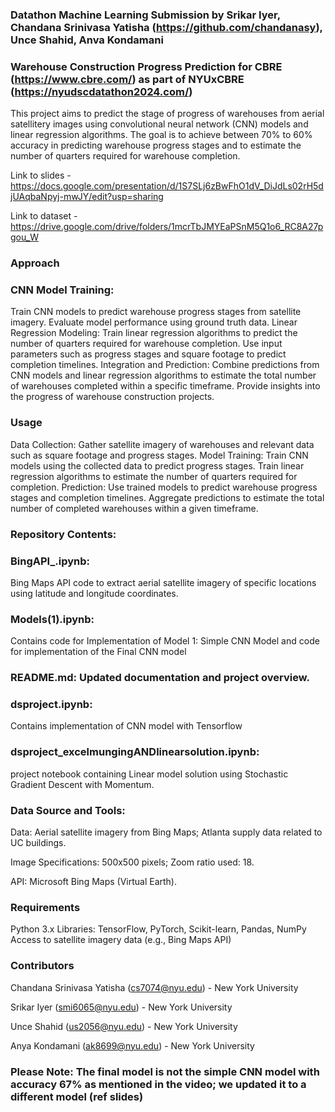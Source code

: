 ### Datathon Machine Learning Submission by Srikar Iyer, Chandana Srinivasa Yatisha (https://github.com/chandanasy), Unce Shahid, Anva Kondamani


### Warehouse Construction Progress Prediction for CBRE (https://www.cbre.com/) as part of NYUxCBRE (https://nyudscdatathon2024.com/)
This project aims to predict the stage of progress of warehouses from aerial satellitery images using convolutional neural network (CNN) models and linear regression algorithms. The goal is to achieve between 70% to 60% accuracy in predicting warehouse progress stages and to estimate the number of quarters required for warehouse completion.

Link to slides - https://docs.google.com/presentation/d/1S7SLj6zBwFhO1dV_DiJdLs02rH5djUAqbaNpyj-mwJY/edit?usp=sharing

Link to dataset - https://drive.google.com/drive/folders/1mcrTbJMYEaPSnM5Q1o6_RC8A27pgou_W

### Approach
### CNN Model Training:
Train CNN models to predict warehouse progress stages from satellite imagery.
Evaluate model performance using ground truth data.
Linear Regression Modeling:
Train linear regression algorithms to predict the number of quarters required for warehouse completion.
Use input parameters such as progress stages and square footage to predict completion timelines.
Integration and Prediction:
Combine predictions from CNN models and linear regression algorithms to estimate the total number of warehouses completed within a specific timeframe.
Provide insights into the progress of warehouse construction projects.

### Usage
Data Collection:
Gather satellite imagery of warehouses and relevant data such as square footage and progress stages.
Model Training:
Train CNN models using the collected data to predict progress stages.
Train linear regression algorithms to estimate the number of quarters required for completion.
Prediction:
Use trained models to predict warehouse progress stages and completion timelines.
Aggregate predictions to estimate the total number of completed warehouses within a given timeframe.

### Repository Contents:

### BingAPI_.ipynb: 

Bing Maps API code to extract aerial satellite imagery of specific locations using latitude and longitude coordinates.
### Models(1).ipynb:
Contains code for Implementation of Model 1: Simple CNN Model
and 
code for implementation of the Final CNN model

### README.md: Updated documentation and project overview.

### dsproject.ipynb: 

Contains implementation of CNN model with Tensorflow
### dsproject_excelmungingANDlinearsolution.ipynb: 

project notebook containing Linear model solution using Stochastic Gradient Descent with Momentum.

### Data Source and Tools:

Data: Aerial satellite imagery from Bing Maps; Atlanta supply data related to UC buildings.

Image Specifications: 500x500 pixels; Zoom ratio used: 18.

API: Microsoft Bing Maps (Virtual Earth).

### Requirements
Python 3.x
Libraries: TensorFlow, PyTorch, Scikit-learn, Pandas, NumPy
Access to satellite imagery data (e.g., Bing Maps API)

### Contributors
Chandana Srinivasa Yatisha (cs7074@nyu.edu) - New York University

Srikar Iyer (smi6065@nyu.edu) - New York University

Unce Shahid (us2056@nyu.edu) - New York University

Anya Kondamani (ak8699@nyu.edu) - New York University

### Please Note: The final model is not the simple CNN model with accuracy 67% as mentioned in the video; we updated it to a different model (ref slides) 
